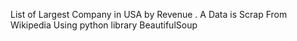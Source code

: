 List of Largest Company in USA by Revenue . A Data is Scrap From Wikipedia Using python library BeautifulSoup
